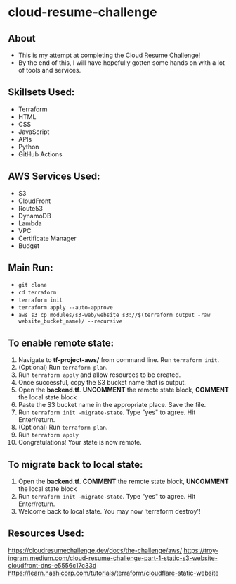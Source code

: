 # cloud-resume-challenge
## About
- This is my attempt at completing the Cloud Resume Challenge!
- By the end of this, I will have hopefully gotten some hands on with a lot of tools and services.

## Skillsets Used:
- Terraform
- HTML
- CSS
- JavaScript
- APIs
- Python
- GitHub Actions

## AWS Services Used:
- S3
- CloudFront
- Route53
- DynamoDB
- Lambda
- VPC
- Certificate Manager
- Budget

## Main Run:
- `git clone`
- `cd terraform`
- `terraform init`
- `terraform apply --auto-approve`
- `aws s3 cp modules/s3-web/website s3://$(terraform output -raw website_bucket_name)/ --recursive`

## To enable remote state:
1. Navigate to **tf-project-aws/** from command line. Run `terraform init`.
2. (Optional) Run `terraform plan`.
3. Run `terraform apply` and allow resources to be created.
4. Once successful, copy the S3 bucket name that is output. 
5. Open the **backend.tf**.  **UNCOMMENT** the remote state block, **COMMENT** the local state block
6. Paste the S3 bucket name in the appropriate place. Save the file.
7. Run `terraform init -migrate-state`. Type "yes" to agree. Hit Enter/return.
8. (Optional) Run `terraform plan`.
9.  Run `terraform apply`
10. Congratulations! Your state is now remote. 

## To migrate back to local state:
1. Open the **backend.tf**.  **COMMENT** the remote state block,  **UNCOMMENT** the local state block
2. Run `terraform init -migrate-state`. Type "yes" to agree. Hit Enter/return.
3. Welcome back to local state. You may now 'terraform destroy'!

## Resources Used:
https://cloudresumechallenge.dev/docs/the-challenge/aws/
https://troy-ingram.medium.com/cloud-resume-challenge-part-1-static-s3-website-cloudfront-dns-e5556c17c33d
https://learn.hashicorp.com/tutorials/terraform/cloudflare-static-website